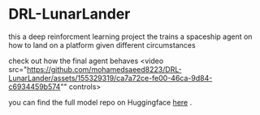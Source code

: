 # DRL-LunarLander
this a deep reinforcment learning project the trains a spaceship agent on how to land on a platform given different circumstances

check out how the final agent behaves
<video src="https://github.com/mohamedsaeed8223/DRL-LunarLander/assets/155329319/ca7a72ce-fe00-46ca-9d84-c6934459b574"" controls></video>

you can find the full model repo on Huggingface [here](https://huggingface.co/mohamedsaeed823/ppo-LunarLander-v2) .
